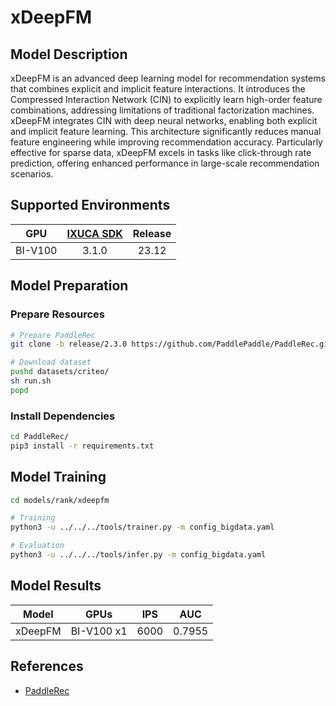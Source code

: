 # xDeepFM

## Model Description

xDeepFM is an advanced deep learning model for recommendation systems that combines explicit and implicit feature
interactions. It introduces the Compressed Interaction Network (CIN) to explicitly learn high-order feature
combinations, addressing limitations of traditional factorization machines. xDeepFM integrates CIN with deep neural
networks, enabling both explicit and implicit feature learning. This architecture significantly reduces manual feature
engineering while improving recommendation accuracy. Particularly effective for sparse data, xDeepFM excels in tasks
like click-through rate prediction, offering enhanced performance in large-scale recommendation scenarios.

## Supported Environments

| GPU    | [IXUCA SDK](https://gitee.com/deep-spark/deepspark#%E5%A4%A9%E6%95%B0%E6%99%BA%E7%AE%97%E8%BD%AF%E4%BB%B6%E6%A0%88-ixuca) | Release |
| :----: | :----: | :----: |
| BI-V100 | 3.1.0     |  23.12  |

## Model Preparation

### Prepare Resources

```sh
# Prepare PaddleRec
git clone -b release/2.3.0 https://github.com/PaddlePaddle/PaddleRec.git

# Download dataset
pushd datasets/criteo/
sh run.sh
popd
```

### Install Dependencies

```sh
cd PaddleRec/
pip3 install -r requirements.txt
```

## Model Training

```sh
cd models/rank/xdeepfm

# Training
python3 -u ../../../tools/trainer.py -m config_bigdata.yaml

# Evaluation
python3 -u ../../../tools/infer.py -m config_bigdata.yaml
```

## Model Results

| Model   | GPUs       | IPS  | AUC    |
|---------|------------|------|--------|
| xDeepFM | BI-V100 x1 | 6000 | 0.7955 |

## References

- [PaddleRec](https://github.com/PaddlePaddle/PaddleRec/tree/master/models/rank/xdeepfm)

